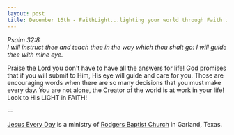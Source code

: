 ```yaml
---
layout: post
title: December 16th - FaithLight...lighting your world through Faith in
---
```


_Psalm 32:8  
I will instruct thee and teach thee in the way which thou shalt go:
I will guide thee with mine eye._

Praise the Lord you don't have to have all the answers for life!
God promises that if you will submit to Him, His eye will guide and
care for you. Those are encouraging words when there are so many
decisions that you must make every day. You are not alone, the
Creator of the world is at work in your life! Look to His LIGHT in
FAITH!

 --

<a href=http://jesuseveryday.net>Jesus Every Day</a> is a ministry of <a href=http://rodgersbaptist.net>Rodgers Baptist Church</a> in Garland, Texas.
